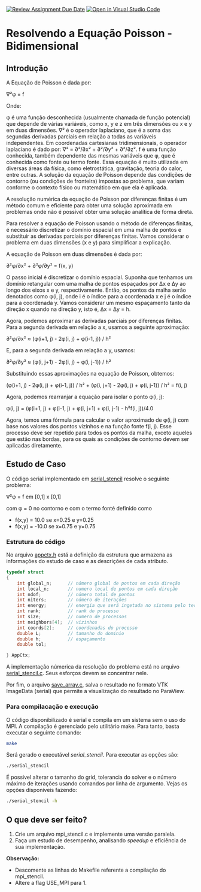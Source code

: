 [![Review Assignment Due Date](https://classroom.github.com/assets/deadline-readme-button-24ddc0f5d75046c5622901739e7c5dd533143b0c8e959d652212380cedb1ea36.svg)](https://classroom.github.com/a/BbTfNgtQ)
[![Open in Visual Studio Code](https://classroom.github.com/assets/open-in-vscode-718a45dd9cf7e7f842a935f5ebbe5719a5e09af4491e668f4dbf3b35d5cca122.svg)](https://classroom.github.com/online_ide?assignment_repo_id=11604277&assignment_repo_type=AssignmentRepo)
# Resolvendo a Equação Poisson - Bidimensional 

## Introdução

A Equação de Poisson é dada por:

∇²φ = f

Onde:

φ é uma função desconhecida (usualmente chamada de função potencial) que depende de várias variáveis, como x, y e z em três dimensões ou x e y em duas dimensões.
∇² é o operador laplaciano, que é a soma das segundas derivadas parciais em relação a todas as variáveis independentes. Em coordenadas cartesianas tridimensionais, o operador laplaciano é dado por: ∇² = ∂²/∂x² + ∂²/∂y² + ∂²/∂z².
f é uma função conhecida, também dependente das mesmas variáveis que φ, que é conhecida como fonte ou termo fonte.
Essa equação é muito utilizada em diversas áreas da física, como eletrostática, gravitação, teoria do calor, entre outras. A solução da equação de Poisson depende das condições de contorno (ou condições de fronteira) impostas ao problema, que variam conforme o contexto físico ou matemático em que ela é aplicada.

A resolução numérica da equação de Poisson por diferenças finitas é um método comum e eficiente para obter uma solução aproximada em problemas onde não é possível obter uma solução analítica de forma direta.

Para resolver a equação de Poisson usando o método de diferenças finitas, é necessário discretizar o domínio espacial em uma malha de pontos e substituir as derivadas parciais por diferenças finitas. Vamos considerar o problema em duas dimensões (x e y) para simplificar a explicação.

A equação de Poisson em duas dimensões é dada por:

∂²φ/∂x² + ∂²φ/∂y² = f(x, y)

O passo inicial é discretizar o domínio espacial. Suponha que tenhamos um domínio retangular com uma malha de pontos espaçados por Δx e Δy ao longo dos eixos x e y, respectivamente. Então, os pontos da malha serão denotados como φ(i, j), onde i é o índice para a coordenada x e j é o índice para a coordenada y. Vamos considerar um mesmo espaçamento
tanto da direção x quando na direção y, isto é, Δx  = Δy = h.

Agora, podemos aproximar as derivadas parciais por diferenças finitas. Para a segunda derivada em relação a x, usamos a seguinte aproximação:

∂²φ/∂x² ≈ (φ(i+1, j) - 2φ(i, j) + φ(i-1, j)) / h²

E, para a segunda derivada em relação a y, usamos:

∂²φ/∂y² ≈ (φ(i, j+1) - 2φ(i, j) + φ(i, j-1)) / h²

Substituindo essas aproximações na equação de Poisson, obtemos:

(φ(i+1, j) - 2φ(i, j) + φ(i-1, j)) / h² + (φ(i, j+1) - 2φ(i, j) + φ(i, j-1)) / h² = f(i, j)

Agora, podemos rearranjar a equação para isolar o ponto φ(i, j):

φ(i, j) = (φ(i+1, j) + φ(i-1, j) + φ(i, j+1) + φ(i, j-1) - h²f(i, j))/4.0

Agora, temos uma fórmula para calcular o valor aproximado de φ(i, j) com base nos valores dos pontos vizinhos e na função fonte f(i, j). Esse processo deve ser repetido para todos os pontos da malha, exceto aqueles que estão nas bordas, para os quais as condições de contorno devem ser aplicadas diretamente.

## Estudo de Caso

O código serial implementado em [serial_stencil](serial_stencil.c) resolve o seguinte problema:

∇²φ = f em [0,1] x [0,1]

com φ = 0 no contorno e com o termo fonté definido como
 - f(x,y) =  10.0 se x=0.25 e y=0.25
 - f(x,y) = -10.0 se x=0.75 e y=0.75

### Estrutura do código

No arquivo [appctx.h](appctx.h) está a definição da estrutura que armazena as informações do estudo de caso e as descrições de cada atributo.

```C++
typedef struct 
{
    int global_n;      // número global de pontos em cada direção
    int local_n;       // numero local de pontos em cada direção
    int ndof;          // número total de pontos
    int niters;        // número de iterações
    int energy;        // energia que será ingetada no sistema pelo termo fonte
    int rank;          // rank do processo
    int size;          // numero de processos
    int neighbors[4];  // vizinhos
    int coords[2];     // coordenadas do processo
    double L;          // tamanho do dominio
    double h;          // espaçamento
    double tol;

} AppCtx; 
```

A implementação númerica da resolução do problema está no arquivo [serial_stencil.c](serial_stencil.c). Seus esforços devem 
se concentrar nele. 

Por fim, o arquivo [save_array.c](save_array.c), salva o resultado no formato VTK ImageData (serial) que permite a visualização do resultado no ParaView. 

### Para compilacação e execução

O código disponibilizado é serial e compila em um sistema sem o uso do MPI. A compilação é gerenciado pelo utilitário make.
Para tanto, basta executar o seguinte comando:
```bash 
make 
```
Será gerado o executável *serial_stencil*. Para executar as opções são:
```bash 
./serial_stencil
```

É possivel alterar o tamanho do grid, tolerancia do solver e o número máximo de iterações usando
comandos por linha de argumento. Vejas os opções disponíveis fazendo:

```bash 
./serial_stencil -h
```


## O que deve ser feito?

1. Crie um arquivo mpi_stencil.c e implemente uma versão paralela.
2. Faça um estudo de desempenho, analisando *speedup* e eficiência de sua implementação.

**Observação:**
 - Descomente as linhas do Makefile referente a compilação do mpi_stencil. 
 - Altere a flag USE_MPI para 1.





